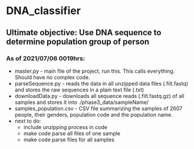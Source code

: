 # DNA_classifier
## Ultimate objective: Use DNA sequence to determine population group of person

### As of 2021/07/06 0019hrs:
* master.py - main file of the project, run this. This calls everything. Should have no complex code.
* parseSequence.py - reads the data in all unzipped data files (.filt.fastq) and stores the raw sequences in a plain text file (.txt)
* downloadData.py - downloads all sequence reads (.filt.fastq.gz) of all samples and stores it into ./phase3_data/sampleName/
* samples_population.csv - CSV file summarizing the samples of 2607 people, their genders, population code and the population name.
* next to do:
  * include unzipping process in code
  * make code parse all files of one sample
  * make code parse files for all samples
